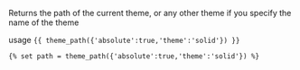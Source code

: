 Returns the path of the current theme, or any other theme if you specify the name of the theme

usage ``{{ theme_path({'absolute':true,'theme':'solid'}) }}``


```
{% set path = theme_path({'absolute':true,'theme':'solid'}) %}
```
